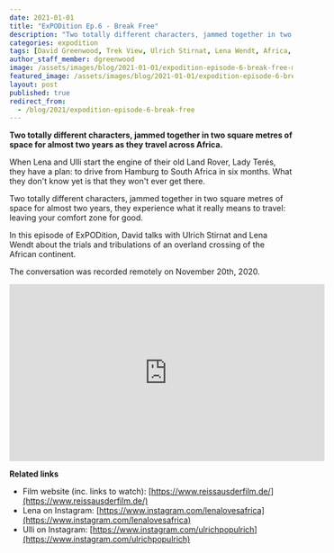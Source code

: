 ```yaml
---
date: 2021-01-01
title: "ExPODition Ep.6 - Break Free"
description: "Two totally different characters, jammed together in two square metres of space for almost two years as they travel across Africa."
categories: expodition
tags: [David Greenwood, Trek View, Ulrich Stirnat, Lena Wendt, Africa, Land Rover, overland]
author_staff_member: dgreenwood
image: /assets/images/blog/2021-01-01/expodition-episode-6-break-free-meta.jpg
featured_image: /assets/images/blog/2021-01-01/expodition-episode-6-break-free-sm.jpg
layout: post
published: true
redirect_from:
  - /blog/2021/expodition-episode-6-break-free
---
```


**Two totally different characters, jammed together in two square metres of space for almost two years as they travel across Africa.**

When Lena and Ulli start the engine of their old Land Rover, Lady Terés, they have a plan: to drive from Hamburg to South Africa in six months. What they don't know yet is that they won't ever get there.

Two totally different characters, jammed together in two square metres of space for almost two years, they experience what it really means to travel: leaving your comfort zone for good. 

In this episode of ExPODition, David talks with  Ulrich Stirnat and Lena Wendt about the trials and tribulations of an overland crossing of the African continent. 

The conversation was recorded remotely on November 20th, 2020.

<iframe width="560" height="315" src="https://www.youtube-nocookie.com/embed/C6_3cYQg3vw" title="YouTube video player" frameborder="0" allow="accelerometer; autoplay; clipboard-write; encrypted-media; gyroscope; picture-in-picture" allowfullscreen></iframe>

**Related links**

* Film website (inc. links to watch): [https://www.reissausderfilm.de/](https://www.reissausderfilm.de/)
* Lena on Instagram: [https://www.instagram.com/lenalovesafrica](https://www.instagram.com/lenalovesafrica)
* Ulli on Instagram: [https://www.instagram.com/ulrichpopulrich](https://www.instagram.com/ulrichpopulrich)